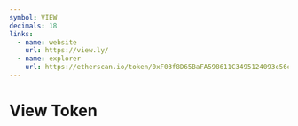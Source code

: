 ```yaml
---
symbol: VIEW
decimals: 18
links:
  - name: website
    url: https://view.ly/
  - name: explorer
    url: https://etherscan.io/token/0xF03f8D65BaFA598611C3495124093c56e8F638f0
---
```


# View Token
